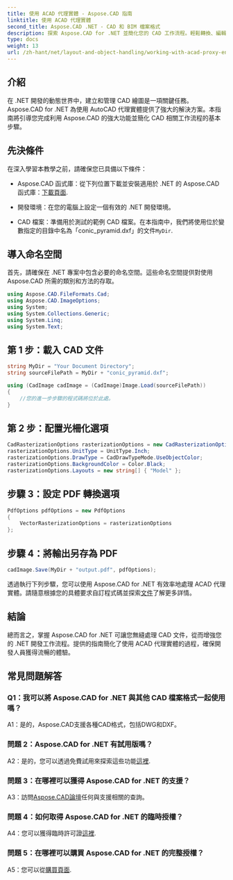 ```yaml
---
title: 使用 ACAD 代理實體 - Aspose.CAD 指南
linktitle: 使用 ACAD 代理實體
second_title: Aspose.CAD .NET - CAD 和 BIM 檔案格式
description: 探索 Aspose.CAD for .NET 並簡化您的 CAD 工作流程。輕鬆轉換、編輯和管理 ACAD 代理實體。
type: docs
weight: 13
url: /zh-hant/net/layout-and-object-handling/working-with-acad-proxy-entities/
---
```

## 介紹

在 .NET 開發的動態世界中，建立和管理 CAD 繪圖是一項關鍵任務。 Aspose.CAD for .NET 為使用 AutoCAD 代理實體提供了強大的解決方案。本指南將引導您完成利用 Aspose.CAD 的強大功能並簡化 CAD 相關工作流程的基本步驟。

## 先決條件

在深入學習本教學之前，請確保您已具備以下條件：

-  Aspose.CAD 函式庫：從下列位置下載並安裝適用於 .NET 的 Aspose.CAD 函式庫：[下載頁面](https://releases.aspose.com/cad/net/).

- 開發環境：在您的電腦上設定一個有效的 .NET 開發環境。

-  CAD 檔案：準備用於測試的範例 CAD 檔案。在本指南中，我們將使用位於變數指定的目錄中名為「conic_pyramid.dxf」的文件`MyDir`.

## 導入命名空間

首先，請確保在 .NET 專案中包含必要的命名空間。這些命名空間提供對使用 Aspose.CAD 所需的類別和方法的存取。

```csharp
using Aspose.CAD.FileFormats.Cad;
using Aspose.CAD.ImageOptions;
using System;
using System.Collections.Generic;
using System.Linq;
using System.Text;
```

## 第 1 步：載入 CAD 文件

```csharp
string MyDir = "Your Document Directory";
string sourceFilePath = MyDir + "conic_pyramid.dxf";

using (CadImage cadImage = (CadImage)Image.Load(sourceFilePath))
{
    //您的進一步步驟的程式碼將位於此處。
}
```

## 第 2 步：配置光柵化選項

```csharp
CadRasterizationOptions rasterizationOptions = new CadRasterizationOptions();
rasterizationOptions.UnitType = UnitType.Inch;
rasterizationOptions.DrawType = CadDrawTypeMode.UseObjectColor;
rasterizationOptions.BackgroundColor = Color.Black;
rasterizationOptions.Layouts = new string[] { "Model" };
```

## 步驟 3：設定 PDF 轉換選項

```csharp
PdfOptions pdfOptions = new PdfOptions
{
    VectorRasterizationOptions = rasterizationOptions
};
```

## 步驟 4：將輸出另存為 PDF

```csharp
cadImage.Save(MyDir + "output.pdf", pdfOptions);
```

透過執行下列步驟，您可以使用 Aspose.CAD for .NET 有效率地處理 ACAD 代理實體。請隨意根據您的具體要求自訂程式碼並探索[文件](https://reference.aspose.com/cad/net/)了解更多詳情。

## 結論

總而言之，掌握 Aspose.CAD for .NET 可讓您無縫處理 CAD 文件，從而增強您的 .NET 開發工作流程。提供的指南簡化了使用 ACAD 代理實體的過程，確保開發人員獲得流暢的體驗。

## 常見問題解答

### Q1：我可以將 Aspose.CAD for .NET 與其他 CAD 檔案格式一起使用嗎？

A1：是的，Aspose.CAD支援各種CAD格式，包括DWG和DXF。

### 問題 2：Aspose.CAD for .NET 有試用版嗎？

 A2：是的，您可以透過免費試用來探索這些功能[這裡](https://releases.aspose.com/).

### 問題 3：在哪裡可以獲得 Aspose.CAD for .NET 的支援？

 A3：訪問[Aspose.CAD論壇](https://forum.aspose.com/c/cad/19)任何與支援相關的查詢。

### 問題 4：如何取得 Aspose.CAD for .NET 的臨時授權？

 A4：您可以獲得臨時許可證[這裡](https://purchase.aspose.com/temporary-license/).

### 問題 5：在哪裡可以購買 Aspose.CAD for .NET 的完整授權？

A5：您可以從[購買頁面](https://purchase.aspose.com/buy).